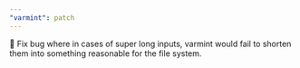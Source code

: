 ```yaml
---
"varmint": patch
---
```


🐛 Fix bug where in cases of super long inputs, varmint would fail to shorten them into something reasonable for the file system.
